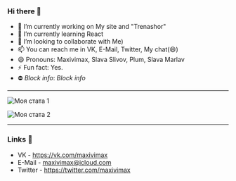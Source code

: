 ### Hi there 👋

- 🔭 I’m currently working on My site and "Trenashor"
- 🌱 I’m currently learning React
- 👯 I’m looking to collaborate with Me)
- 📫 You can reach me in VK, E-Mail, Twitter, My chat(😄)
- 😄 Pronouns: Maxivimax, Slava Slivov, Plum, Slava Marlav
- ⚡ Fun fact: Yes.
- ⛔ *Block info*: *Block info*

____
![Моя стата 1](https://github-readme-stats.vercel.app/api?username=maxivimax&hide=contribs,prs&theme=radical)

![Моя стата 2](https://github-readme-stats.vercel.app/api/top-langs/?username=maxivimax&layout=compact&theme=radical)
____

### Links 📃

+ VK - https://vk.com/maxivimax
+ E-Mail - maxivimax@icloud.com 
+ Twitter - https://twitter.com/maxivimax
